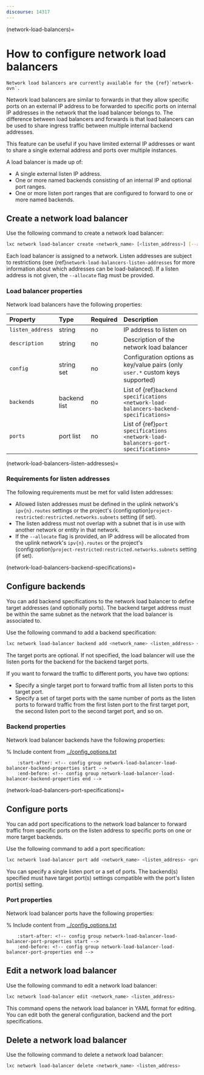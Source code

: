 ```yaml
---
discourse: 14317
---
```


(network-load-balancers)=
# How to configure network load balancers

```{note}
Network load balancers are currently available for the {ref}`network-ovn`.
```

Network load balancers are similar to forwards in that they allow specific ports on an external IP address to be forwarded to specific ports on internal IP addresses in the network that the load balancer belongs to. The difference between load balancers and forwards is that load balancers can be used to share ingress traffic between multiple internal backend addresses.

This feature can be useful if you have limited external IP addresses or want to share a single external address and ports over multiple instances.

A load balancer is made up of:

- A single external listen IP address.
- One or more named backends consisting of an internal IP and optional port ranges.
- One or more listen port ranges that are configured to forward to one or more named backends.

## Create a network load balancer

Use the following command to create a network load balancer:

```bash
lxc network load-balancer create <network_name> [<listen_address>] [--allocate=ipv{4,6}] [configuration_options...]
```

Each load balancer is assigned to a network.
Listen addresses are subject to restrictions (see {ref}`network-load-balancers-listen-addresses` for more information about which addresses can be load-balanced).
If a listen address is not given, the `--allocate` flag must be provided.

### Load balancer properties

Network load balancers have the following properties:

Property         | Type         | Required | Description
:--              | :--          | :--      | :--
`listen_address` | string       | no       | IP address to listen on
`description`    | string       | no       | Description of the network load balancer
`config`         | string set   | no       | Configuration options as key/value pairs (only `user.*` custom keys supported)
`backends`       | backend list | no       | List of {ref}`backend specifications <network-load-balancers-backend-specifications>`
`ports`          | port list    | no       | List of {ref}`port specifications <network-load-balancers-port-specifications>`

(network-load-balancers-listen-addresses)=
### Requirements for listen addresses

The following requirements must be met for valid listen addresses:

- Allowed listen addresses must be defined in the uplink network's `ipv{n}.routes` settings or the project's {config:option}`project-restricted:restricted.networks.subnets` setting (if set).
- The listen address must not overlap with a subnet that is in use with another network or entity in that network.
- If the `--allocate` flag is provided, an IP address will be allocated from the uplink network's `ipv{n}.routes` or the project's {config:option}`project-restricted:restricted.networks.subnets` setting (if set).

(network-load-balancers-backend-specifications)=
## Configure backends

You can add backend specifications to the network load balancer to define target addresses (and optionally ports).
The backend target address must be within the same subnet as the network that the load balancer is associated to.

Use the following command to add a backend specification:

```bash
lxc network load-balancer backend add <network_name> <listen_address> <backend_name> <listen_ports> <target_address> [<target_ports>]
```

The target ports are optional.
If not specified, the load balancer will use the listen ports for the backend for the backend target ports.

If you want to forward the traffic to different ports, you have two options:

- Specify a single target port to forward traffic from all listen ports to this target port.
- Specify a set of target ports with the same number of ports as the listen ports to forward traffic from the first listen port to the first target port, the second listen port to the second target port, and so on.

### Backend properties

Network load balancer backends have the following properties:

% Include content from [../config_options.txt](../config_options.txt)
```{include} ../config_options.txt
    :start-after: <!-- config group network-load-balancer-load-balancer-backend-properties start -->
    :end-before: <!-- config group network-load-balancer-load-balancer-backend-properties end -->
```

(network-load-balancers-port-specifications)=
## Configure ports

You can add port specifications to the network load balancer to forward traffic from specific ports on the listen address to specific ports on one or more target backends.

Use the following command to add a port specification:

```bash
lxc network load-balancer port add <network_name> <listen_address> <protocol> <listen_ports> <backend_name>[,<backend_name>...]
```

You can specify a single listen port or a set of ports.
The backend(s) specified must have target port(s) settings compatible with the port's listen port(s) setting.

### Port properties

Network load balancer ports have the following properties:

% Include content from [../config_options.txt](../config_options.txt)
```{include} ../config_options.txt
    :start-after: <!-- config group network-load-balancer-load-balancer-port-properties start -->
    :end-before: <!-- config group network-load-balancer-load-balancer-port-properties end -->
```

## Edit a network load balancer

Use the following command to edit a network load balancer:

```bash
lxc network load-balancer edit <network_name> <listen_address>
```

This command opens the network load balancer in YAML format for editing.
You can edit both the general configuration, backend and the port specifications.

## Delete a network load balancer

Use the following command to delete a network load balancer:

```bash
lxc network load-balancer delete <network_name> <listen_address>
```

